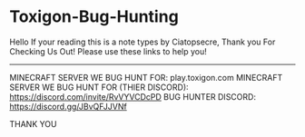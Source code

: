 # Toxigon-Bug-Hunting


Hello If your reading this is a note types by Ciatopsecre,
Thank you For Checking Us Out! Please use these links to help you!
__________________________________________________________________
MINECRAFT SERVER WE BUG HUNT FOR: play.toxigon.com
MINECRAFT SERVER WE BUG HUNT FOR (THIER DISCORD): https://discord.com/invite/RvVYVCDcPD
BUG HUNTER DISCORD: https://discord.gg/JBvQFJJVNf

THANK YOU
